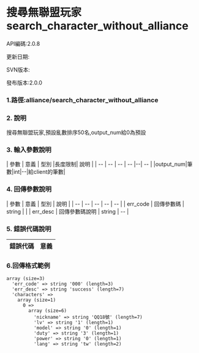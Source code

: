 # 搜尋無聯盟玩家 search_character_without_alliance




API編碼:2.0.8





更新日期:

> 

SVN版本:

> 

發布版本:2.0.0
### 1.路徑:alliance/search_character_without_alliance

### 2. 說明

搜尋無聯盟玩家,預設亂數排序50名,output_num給0為預設
### 3. 輸入參數說明
| 參數 | 意義 | 型別 |長度限制| 說明 |
| -- | -- | -- | -- |--| -- |
|output_num|筆數|int|--|給client的筆數|

### 4. 回傳參數說明
| 參數 | 意義 | 型別 | 說明 |
| -- | -- | -- | -- | -- |
| err_code | 回傳參數碼 | string |  |
| err_desc | 回傳參數碼說明 | string | -- |




### 5. 錯誤代碼說明
|錯誤代碼|意義|
|--|--|

### 6.回傳格式範例

```
array (size=3)
  'err_code' => string '000' (length=3)
  'err_desc' => string 'success' (length=7)
  'characters' => 
    array (size=1)
      0 => 
        array (size=6)
          'nickname' => string 'QQ18號' (length=7)
          'lv' => string '1' (length=1)
          'model' => string '0' (length=1)
          'duty' => string '3' (length=1)
          'power' => string '0' (length=1)
          'lang' => string 'tw' (length=2)
```